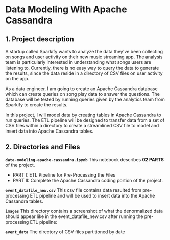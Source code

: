 # Data Modeling With Apache Cassandra

## 1. Project description
A startup called Sparkify wants to analyze the data they've been collecting on songs and user activity on their new music streaming app. The analysis team is particularly interested in understanding what songs users are listening to. Currently, there is no easy way to query the data to generate the results, since the data reside in a directory of CSV files on user activity on the app.

As a data engineer, I am going to create an Apache Cassandra database which can create queries on song play data to answer the questions. The database will be tested by running queries given by the analytics team from Sparkify to create the results.

In this project, I will model data by creating tables in Apache Cassandra to run queries. The ETL pipeline will be designed to transfer data from a set of CSV files within a directory to create a streamlined CSV file to model and insert data into Apache Cassandra tables.

## 2. Directories and Files

**`data-modeling-apache-cassandra.ipynb`** This notebook describes **02 PARTS** of the project.
- PART I: ETL Pipeline for Pre-Processing the Files
- PART II: Complete the Apache Cassandra coding portion of the project.
 
**`event_datafile_new.csv`** This csv file contains data resulted from pre-processing ETL pipeline and will be used to insert data into the Apache Cassandra tables.

**`images`** This directory contains a screenshot of what the denormalized data should appear like in the event_datafile_new.csv after running the pre-processing ETL pipeline:

**`event_data`** The directory of CSV files partitioned by date

